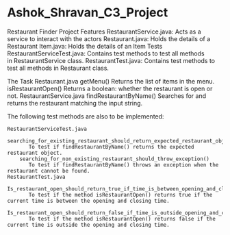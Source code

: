 # Ashok_Shravan_C3_Project
Restaurant Finder Project
    Features
        RestaurantService.java: Acts as a service to interact with the actors
        Restaurant.java: Holds the details of a Restaurant
        Item.java: Holds the details of an Item
    Tests
        RestaurantServiceTest.java: Contains test methods to test all methods in RestaurantService class.
        RestaurantTest.java: Contains test methods to test all methods in Restaurant class. 

The Task
    Restaurant.java
        getMenu()
            Returns the list of items in the menu.
        isRestaurantOpen()
            Returns a boolean: whether the restaurant is open or not.
    RestaurantService.java
        findRestaurantByName()
            Searches for and returns the restaurant matching the input string.

  The following test methods are also to be implemented:

    RestaurantServiceTest.java
        searching_for_existing_restaurant_should_return_expected_restaurant_object()
           To test if findRestaurantByName() returns the expected restaurant object.
        searching_for_non_existing_restaurant_should_throw_exception()
           To test if findRestaurantByName() throws an exception when the restaurant cannot be found.
    RestaurantTest.java
        Is_restaurant_open_should_return_true_if_time_is_between_opening_and_closing_time()
           To test if the method isRestaurantOpen() returns true if the current time is between the opening and closing time.
        Is_restaurant_open_should_return_false_if_time_is_outside_opening_and_closing_time()
           To test if the method isRestaurantOpen() returns false if the current time is outside the opening and closing time.

